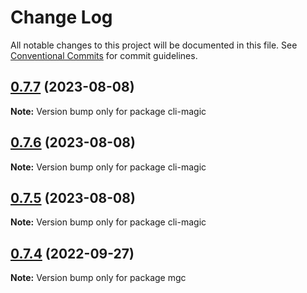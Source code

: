 # Change Log

All notable changes to this project will be documented in this file.
See [Conventional Commits](https://conventionalcommits.org) for commit guidelines.

## [0.7.7](https://github.com/FED-tools/cli-magic/compare/v0.7.6...v0.7.7) (2023-08-08)

**Note:** Version bump only for package cli-magic

## [0.7.6](https://github.com/FED-tools/cli-magic/compare/v0.7.5...v0.7.6) (2023-08-08)

**Note:** Version bump only for package cli-magic

## [0.7.5](https://github.com/FED-tools/cli-magic/compare/v0.7.4...v0.7.5) (2023-08-08)

**Note:** Version bump only for package cli-magic

## [0.7.4](https://github.com-artemhp/FED-tools/cli-magic/compare/v0.7.3...v0.7.4) (2022-09-27)

**Note:** Version bump only for package mgc
